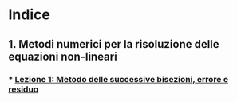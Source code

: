 # Indice

## 1. Metodi numerici per la risoluzione delle equazioni non-lineari
  ### * [Lezione 1: Metodo delle successive bisezioni, errore e residuo](Appunti/Lezione1.md)
